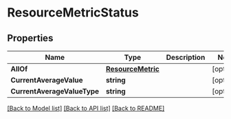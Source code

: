 # ResourceMetricStatus

## Properties
Name | Type | Description | Notes
------------ | ------------- | ------------- | -------------
**AllOf** | [**ResourceMetric**](ResourceMetric.md) |  | [optional] 
**CurrentAverageValue** | **string** |  | [optional] 
**CurrentAverageValueType** | **string** |  | [optional] 

[[Back to Model list]](../README.md#documentation-for-models) [[Back to API list]](../README.md#documentation-for-api-endpoints) [[Back to README]](../README.md)


